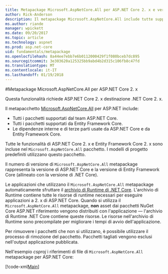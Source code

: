 ```yaml
---
title: Metapackage Microsoft.AspNetCore.All per ASP.NET Core 2. x e versioni successive
author: Rick-Anderson
description: Il metapackage Microsoft.AspNetCore.All include tutte supportate dei pacchetti di ASP.NET Core e di Entity Framework Core, con le relative dipendenze.
ms.author: riande
manager: wpickett
ms.date: 09/20/2017
ms.topic: article
ms.technology: aspnet
ms.prod: asp.net-core
uid: fundamentals/metapackage
ms.openlocfilehash: 8a44ee7ebb7e6b0112000429f1f080bceb7dc895
ms.sourcegitcommit: 3e303620a125325bb9abd4b2d315c106fb8c47fd
ms.translationtype: MT
ms.contentlocale: it-IT
ms.lasthandoff: 01/19/2018
---
```

#<a name="microsoftaspnetcoreall-metapackage-for-aspnet-core-2x"></a>Metapackage Microsoft.AspNetCore.All per ASP.NET Core 2. x

Questa funzionalità richiede ASP.NET Core 2. x destinazione .NET Core 2. x.

Il metapacchetto [Microsoft.AspNetCore.All](https://www.nuget.org/packages/Microsoft.AspNetCore.All) per ASP.NET include:

* Tutti i pacchetti supportati dal team ASP.NET Core.
* Tutti i pacchetti supportati da Entity Framework Core. 
* Le dipendenze interne e di terze parti usate da ASP.NET Core e da Entity Framework Core. 

Tutte le funzionalità di ASP.NET Core 2. x e Entity Framework Core 2. x sono incluse nel `Microsoft.AspNetCore.All` pacchetto. I modelli di progetto predefiniti utilizzano questo pacchetto.

Il numero di versione di `Microsoft.AspNetCore.All` metapackage rappresenta la versione di ASP.NET Core e la versione di Entity Framework Core (allineato con la versione di .NET Core).

Le applicazioni che utilizzano il `Microsoft.AspNetCore.All` metapackage automaticamente sfruttare il [archivio di Runtime di .NET Core](https://docs.microsoft.com/dotnet/core/deploying/runtime-store). L'archivio di Runtime contiene tutte le risorse di runtime necessari per eseguire applicazioni a 2. x di ASP.NET Core. Quando si utilizza il `Microsoft.AspNetCore.All` metapackage, **non** asset dai pacchetti NuGet Core ASP.NET riferimento vengono distribuiti con l'applicazione &mdash; l'archivio di Runtime .NET Core contiene queste risorse. Le risorse nell'archivio di Runtime sono precompilate per migliorare i tempi di avvio dell'applicazione.

Per rimuovere i pacchetti che non si utilizzano, è possibile utilizzare il processo di rimozione del pacchetto. Pacchetti tagliati vengono esclusi nell'output applicazione pubblicata.

Nell'esempio *csproj* i riferimenti di file di `Microsoft.AspNetCore.All` metapackage per ASP.NET Core:

[!code-xml[Main](..\mvc\views\view-compilation\sample\MvcRazorCompileOnPublish2.csproj?highlight=9)]
